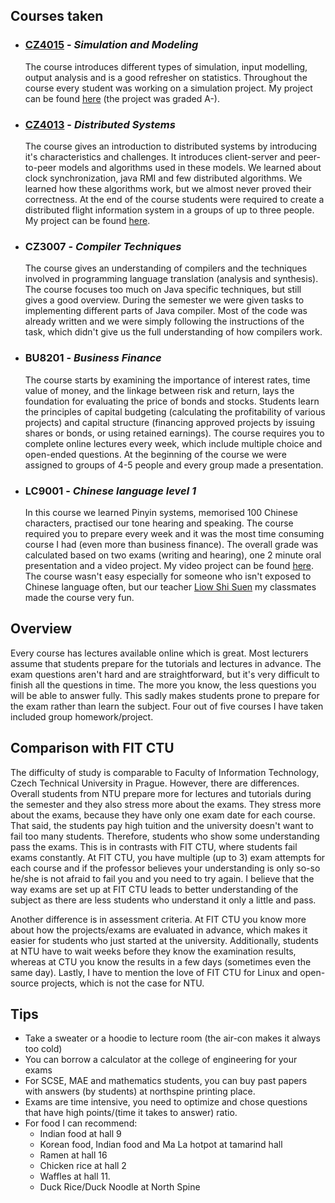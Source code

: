 ## Courses taken
* ### [CZ4015](/NTU/CZ4015) - _Simulation and Modeling_
  The course introduces different types of simulation, input modelling, output analysis and is a good refresher on statistics. Throughout the course every student was working on a simulation project. My project can be found [here](/NTU/CZ4015) (the project was graded A-). 


* ### [CZ4013](/NTU/CZ4013) - _Distributed Systems_
  The course gives an introduction to distributed systems by introducing it's characteristics and challenges. It introduces client-server and peer-to-peer models and algorithms used in these models. We learned about clock synchronization, java RMI and few distributed algorithms.  We learned how these algorithms work, but we almost never proved their correctness. At the end of the course students were required to create a distributed flight information system in a groups of up to three people. My project can be found [here](/NTU/CZ4013).  


* ### CZ3007 - _Compiler Techniques_
  The course gives an understanding of compilers and the techniques involved in programming language translation (analysis and synthesis). The course focuses too much on Java specific techniques, but still gives a good overview. During the semester we were given tasks to implementing different parts of Java compiler. Most of the code was already written and we were simply following the instructions of the task, which didn't give us the full understanding of how compilers work.


* ### BU8201 - _Business Finance_
  The course starts by examining the importance of interest rates, time value of money, and the linkage between risk and return, lays the foundation for evaluating the price of bonds and stocks. Students learn the principles of capital budgeting (calculating the profitability of various projects) and capital structure (financing approved projects by issuing shares or bonds, or using retained earnings). The course requires you to complete online lectures every week, which include multiple choice and open-ended questions. At the beginning of the course we were assigned to groups of 4-5 people and every group made a presentation.


* ### LC9001 - _Chinese language level 1_
  In this course we learned Pinyin systems, memorised 100 Chinese characters, practised our tone hearing and speaking. The course required you to prepare every week and it was the most time consuming course I had (even more than business finance). The overall grade was calculated based on two exams (writing and hearing), one 2 minute oral presentation and a video project. My video project can be found [here](https://www.youtube.com/watch?v=VCujaYY6SyI). The course wasn't easy especially for someone who isn't exposed to Chinese language often, but our teacher [Liow Shi Suen](https://www.imdb.com/name/nm2276206/) my classmates made the course very fun.

## Overview
Every course has lectures available online which is great. Most lecturers assume that students prepare for the tutorials and lectures in advance. The exam questions aren't hard and are straightforward, but it's very difficult to finish all the questions in time. The more you know, the less questions you will be able to answer fully. This sadly makes students prone to prepare for the exam rather than learn the subject. Four out of five courses I have taken included group homework/project.

## Comparison with FIT CTU 
The difficulty of study is comparable to Faculty of Information Technology, Czech Technical University in Prague. However, there are differences. Overall students from NTU prepare more for lectures and tutorials during the semester and they also stress more about the exams. They stress more about the exams, because they have only one exam date for each course. That said, the students pay high tuition and the university doesn't want to fail too many students. Therefore, students who show some understanding pass the exams. This is in contrasts with FIT CTU, where students fail exams constantly. At FIT CTU, you have multiple (up to 3) exam attempts for each course and if the professor believes your understanding is only so-so he/she is not afraid to fail you and you need to try again. I believe that the way exams are set up at FIT CTU leads to better understanding of the subject as there are less students who understand it only a little and pass.

Another difference is in assessment criteria. At FIT CTU you know more about how the projects/exams are evaluated in advance, which makes it easier for students who just started at the university. Additionally, students at NTU have to wait weeks before they know the examination results, whereas at CTU you know the results in a few days (sometimes even the same day). Lastly, I have to mention the love of FIT CTU for Linux and open-source projects, which is not the case for NTU.

## Tips
* Take a sweater or a hoodie to lecture room (the air-con makes it always too cold)
* You can borrow a calculator at the college of engineering for your exams
* For SCSE, MAE and mathematics students, you can buy past papers with answers (by students) at northspine printing place.
* Exams are time intensive, you need to optimize and chose questions that have high points/(time it takes to answer) ratio.
* For food I can recommend: 
  * Indian food at hall 9
  * Korean food, Indian food  and Ma La hotpot at tamarind hall
  * Ramen at hall 16
  * Chicken rice at hall 2
  * Waffles at hall 11.
  * Duck Rice/Duck Noodle at North Spine
